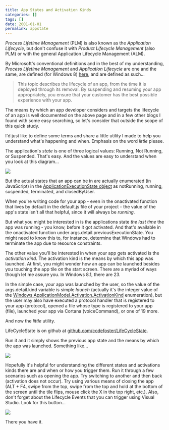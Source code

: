 ```yaml
---
title: App States and Activation Kinds
categories: []
tags: []
date: 2001-01-01
permalink: appstate
---
```


_Process Lifetime Management_ (PLM) is also known as the _Application Lifecycle_, but don&#39;t confuse it with _Product Lifecycle Management_ (also PLM) or with the general Application Lifecycle Management (ALM).
<!-- xmore -->

By Microsoft&#39;s conventional definitions and in the best of my understanding, _Process Lifetime Management_ and _Application Lifecycle_ are one and the same, are defined (for Windows 8) [here](http://msdn.microsoft.com/en-us/library/windows/apps/hh464925.aspx), and are defined as such...

> This topic describes the lifecycle of an app, from the time it is deployed through its removal. By suspending and resuming your app appropriately, you ensure that your customer has the best possible experience with your app.

The means by which an app developer considers and targets the lifecycle of an app is well documented on the above page and in a few other blogs I found with some easy searching, so let&#39;s consider that outside the scope of this quick study.

I&#39;d just like to define some terms and share a little utility I made to help you understand what&#39;s happening and when. Emphasis on the word _little_ please.

The application&#39;s _state_ is one of three logical values: Running, Not Running, or Suspended. That&#39;s easy. And the values are easy to understand when you look at this diagram...

![](/files/appstate_01.png)

But the actual states that an app can be in are actually enumerated (in JavaScript) in the [ApplicationExecutionState object](http://msdn.microsoft.com/en-us/library/windows/apps/windows.applicationmodel.activation.applicationexecutionstate.aspx) as notRunning, running, suspended, terminated, and closedByUser.

When you&#39;re writing code for your app - even in the onactivated function that lives by default in the default.js file of your project - the value of the app&#39;s state isn&#39;t all that helpful, since it will always be _running_.

But what you might be interested in is the applications state _the last time_ the app was running - you know, before it got activated. And that&#39;s available in the onactivated function under args.detail.previousExecutionState. You might need to know this to, for instance, determine that Windows had to terminate the app due to resource constraints.

The other value you&#39;ll be interested in when your app gets activated is the _activation kind_. The activation kind is the means by which this app was launched. At first, you might wonder how an app can be launched besides you touching the app tile on the start screen. There are a myriad of ways though let me assure you. In Windows 8.1, there are 23.

In the simple case, your app was launched by the user, so the value of the args.detail.kind variable is simple _launch_ (actually it&#39;s the integer value of the [Windows.ApplicationModel.Activation.ActivationKind](http://msdn.microsoft.com/en-us/library/windows/apps/windows.applicationmodel.activation.activationkind.aspx) enumeration), but the user may also have executed a protocol handler that is registered to your app (protocol), opened a file whose type is registered to your app (file), launched your app via Cortana (voiceCommand), or one of 19 more.

And now the _little_ utility.

LifeCycleState is on github at [github.com/codefoster/LifeCycleState](https://github.com/codefoster/LifeCycleStates).

Run it and it simply shows the previous app state and the means by which the app was launched. Something like...

![](/files/appstate_02.png)

Hopefully it&#39;s helpful for understanding the different states and activations kinds there are and when or how you trigger them. Run it through a few scenarios such as opening the app. Try switching to another and then back (activation does not occur). Try using various means of closing the app (ALT + F4, swipe from the top, swipe from the top and hold at the bottom of the screen until the tile flips, mouse click the X in the top right, etc.). Also, don&#39;t forget about the Lifecycle Events that you can trigger using Visual Studio. Look for this button...

![](/files/appstate_03.png)

There you have it.